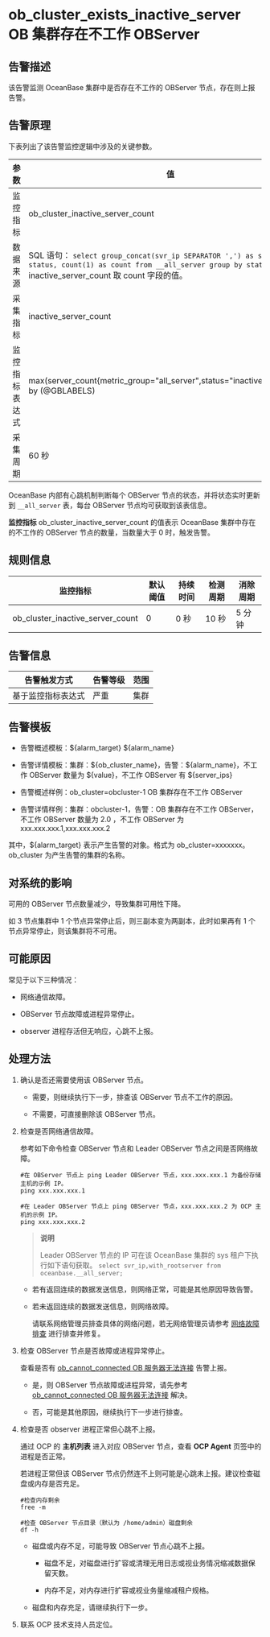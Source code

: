 # ob_cluster_exists_inactive_server OB 集群存在不工作 OBServer

## 告警描述

该告警监测 OceanBase 集群中是否存在不工作的 OBServer 节点，存在则上报告警。

## 告警原理

下表列出了该告警监控逻辑中涉及的关键参数。

|   参数    |                                                                                                                       值                                                                                                                       |
|---------|-----------------------------------------------------------------------------------------------------------------------------------------------------------------------------------------------------------------------------------------------|
| 监控指标    | ob_cluster_inactive_server_count                                                                                                                                                                                                              |
| 数据来源    | SQL 语句： ```select group_concat(svr_ip SEPARATOR ',') as servers, status, count(1) as count from __all_server group by status;``` </br> inactive_server_count 取 count 字段的值。 |
| 采集指标    | inactive_server_count                                                                                                                                                                                                                         |
| 监控指标表达式 | max(server_count{metric_group="all_server",status="inactive",@LABELS}) by (@GBLABELS)                                                                                                                                                         |
| 采集周期    | 60 秒                                                                                                                                                                                                                                          |

OceanBase 内部有心跳机制判断每个 OBServer 节点的状态，并将状态实时更新到 `__all_server` 表，每台 OBServer 节点均可获取到该表信息。

**监控指标** ob_cluster_inactive_server_count 的值表示 OceanBase 集群中存在的不工作的 OBServer 节点的数量，当数量大于 0 时，触发告警。

## 规则信息

|               监控指标               | 默认阈值 | 持续时间 | 检测周期 | 消除周期 |
|----------------------------------|------|------|------|------|
| ob_cluster_inactive_server_count | 0    | 0 秒  | 10 秒 | 5 分钟 |

## 告警信息

|  告警触发方式   | 告警等级 | 范围 |
|-----------|------|----|
| 基于监控指标表达式 | 严重   | 集群 |

## 告警模板

* 告警概述模板：\${alarm_target} \${alarm_name}

* 告警详情模板：集群：\${ob_cluster_name}，告警：\${alarm_name}，不工作 OBServer 数量为 \${value}，不工作 OBServer 有 ${server_ips}

* 告警概述样例：ob_cluster=obcluster-1 OB 集群存在不工作 OBServer

* 告警详情样例：集群：obcluster-1，告警：OB 集群存在不工作 OBServer，不工作 OBServer 数量为 2.0 ，不工作 OBServer 为 xxx.xxx.xxx.1,xxx.xxx.xxx.2

其中，${alarm_target} 表示产生告警的对象。格式为 ob_cluster=xxxxxxx。ob_cluster 为产生告警的集群的名称。

## 对系统的影响

可用的 OBServer 节点数量减少，导致集群可用性下降。

如 3 节点集群中 1 个节点异常停止后，则三副本变为两副本，此时如果再有 1 个节点异常停止，则该集群将不可用。

## 可能原因

常见于以下三种情况：

* 网络通信故障。

* OBServer 节点故障或进程异常停止。

* observer 进程存活但无响应，心跳不上报。

## 处理方法

1. 确认是否还需要使用该 OBServer 节点。

   * 需要，则继续执行下一步，排查该 OBServer 节点不工作的原因。

   * 不需要，可直接删除该 OBServer 节点。

2. 检查是否网络通信故障。

   参考如下命令检查 OBServer 节点和 Leader OBServer 节点之间是否网络故障。

   ```shell
   #在 OBServer 节点上 ping Leader OBServer 节点，xxx.xxx.xxx.1 为备份存储主机的示例 IP。
   ping xxx.xxx.xxx.1
   
   #在 Leader OBServer 节点上 ping OBServer 节点，xxx.xxx.xxx.2 为 OCP 主机的示例 IP。
   ping xxx.xxx.xxx.2
   ```

   > **说明**
   >
   > Leader OBServer 节点的 IP 可在该 OceanBase 集群的 sys 租户下执行如下语句获取。
   > `select svr_ip,with_rootserver from oceanbase.__all_server;`

   * 若有返回连续的数据发送信息，则网络正常，可能是其他原因导致告警。

   * 若未返回连续的数据发送信息，则网络故障。

     请联系网络管理员排查具体的网络问题，若无网络管理员请参考 [网络故障排查](../5.appendix/6.network-troubleshooting.md) 进行排查并修复。

3. 检查 OBServer 节点是否故障或进程异常停止。

   查看是否有 [ob_cannot_connected OB 服务器无法连接](../2.ob-alert/1.ob_cannot_connected.md) 告警上报。
   * 是，则 OBServer 节点故障或进程异常，请先参考 [ob_cannot_connected OB 服务器无法连接](../2.ob-alert/1.ob_cannot_connected.md) 解决。

   * 否，可能是其他原因，继续执行下一步进行排查。

4. 检查是否 observer 进程正常但心跳不上报。

   通过 OCP 的 **主机列表** 进入对应 OBServer 节点，查看 **OCP Agent** 页签中的进程是否正常。

   若进程正常但该 OBServer 节点仍然连不上则可能是心跳未上报。建议检查磁盘或内存是否充足。

   ```shell
   #检查内存剩余
   free -m
   
   #检查 OBServer 节点目录（默认为 /home/admin）磁盘剩余
   df -h
   ```

   * 磁盘或内存不足，可能导致 OBServer 节点心跳不上报。

     * 磁盘不足，对磁盘进行扩容或清理无用日志或视业务情况缩减数据保留天数。

     * 内存不足，对内存进行扩容或视业务量缩减租户规格。

   * 磁盘和内存充足，请继续执行下一步。

5. 联系 OCP 技术支持人员定位。

